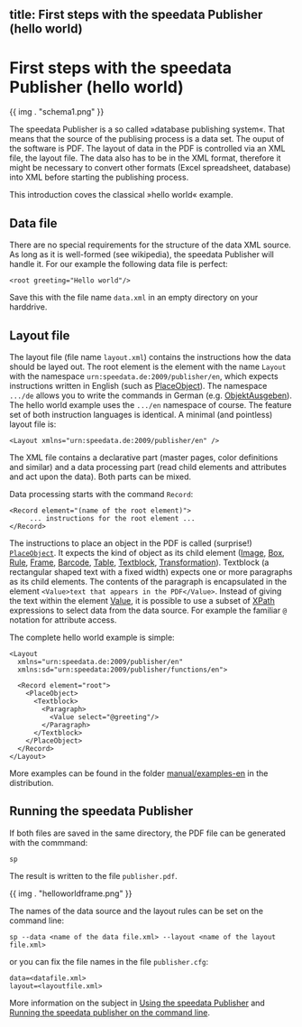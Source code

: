 title: First steps with the speedata Publisher (hello world)
---


First steps with the speedata Publisher (hello world)
=====================================================

{{ img . "schema1.png" }}

The speedata Publisher is a so called »database publishing system«. That means
that the source of the  publising process is a data set. The ouput of the
software is PDF. The layout of data in the PDF is controlled via an XML file,
the layout file. The data also has to be in the XML format, therefore it might
be necessary to convert other formats (Excel spreadsheet, database) into XML
before starting the publishing process.

This introduction coves the classical »hello world« example.

Data file
---------

There are no special requirements for the structure of the data XML source. As long as it is well-formed (see wikipedia), the speedata Publisher will handle it. For our example the following data file is perfect:

    <root greeting="Hello world"/>

Save this with the file name `data.xml` in an empty directory on your harddrive.

Layout file
------------

The layout file (file name `layout.xml`) contains the instructions how the data should be layed out. The root element is the element with the name `Layout` with the namespace `urn:speedata.de:2009/publisher/en`, which expects instructions written in English (such as [PlaceObject](../commands-en/placeobject.html)). The namespace `.../de` allows you to write the commands in German (e.g. [ObjektAusgeben](../commands-de/placeobject.html)). The hello world example uses the `.../en` namespace of course. The feature set of both instruction languages is identical. A minimal (and pointless) layout file is:


    <Layout xmlns="urn:speedata.de:2009/publisher/en" />

The XML file contains a declarative part (master pages, color definitions and similar) and a data processing part (read child elements and attributes and act upon the data). Both parts can be mixed.

Data processing starts with the command `Record`:


    <Record element="(name of the root element)">
         ... instructions for the root element ...
    </Record>


The instructions to place an object in the PDF is called (surprise!) [`PlaceObject`](../commands-en/placeobject.html). It expects the kind of object as its child element ([Image](../commands-de/image.html), [Box](../commands-de/box.html), [Rule](../commands-de/rule.html), [Frame](../commands-de/frame.html), [Barcode](../commands-de/barcode.html), [Table](../commands-de/table.html), [Textblock](../commands-de/textblock.html), [Transformation](../commands-de/transformation.html)). Textblock (a rectangular shaped text with a fixed width) expects one or more paragraphs as its child elements. The contents of the paragraph is encapsulated in the element `<Value>text that appears in the PDF</Value>`. Instead of giving the text within the element [Value](../commands-en/value.html), it is possible to use a subset of [XPath](xpath.html) expressions to select data from the data source. For example the familiar `@` notation for attribute access.

The complete hello world example is simple:

    <Layout
      xmlns="urn:speedata.de:2009/publisher/en"
      xmlns:sd="urn:speedata:2009/publisher/functions/en">

      <Record element="root">
        <PlaceObject>
          <Textblock>
            <Paragraph>
              <Value select="@greeting"/>
            </Paragraph>
          </Textblock>
        </PlaceObject>
      </Record>
    </Layout>

More examples can be found in the folder [manual/examples-en](../examples-en/index.html) in the distribution.

Running the speedata Publisher
------------------------------

If both files are saved in the same directory, the PDF file can be generated with the commmand:

    sp

The result is written to the file `publisher.pdf`.

{{ img . "helloworldframe.png" }}

The names of the data source and the layout rules can be set on the command line:

    sp --data <name of the data file.xml> --layout <name of the layout file.xml>

or you can fix the file names in the file `publisher.cfg`:

    data=<datafile.xml>
    layout=<layoutfile.xml>

More information on the subject in [Using the speedata Publisher](publisherusage.html) and [Running the speedata publisher on the command line](commandline.html).
